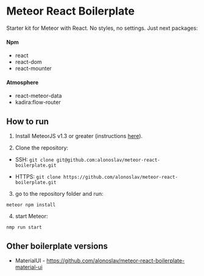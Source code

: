 # Meteor React Boilerplate

Starter kit for Meteor with React.
No styles, no settings. Just next packages:

#### Npm

- react
- react-dom
- react-mounter

#### Atmosphere

- react-meteor-data
- kadira:flow-router

## How to run

1) Install MeteorJS v1.3 or greater (instructions [here](https://www.meteor.com/install)).

2) Clone the repository:

  - SSH: `git clone git@github.com:alonoslav/meteor-react-boilerplate.git`

  - HTTPS: `git clone https://github.com/alonoslav/meteor-react-boilerplate.git`

3) go to the repository folder and run:

```
meteor npm install
```

4) start Meteor:

```
nmp run start
```

## Other boilerplate versions

- MaterialUI - https://github.com/alonoslav/meteor-react-boilerplate-material-ui
